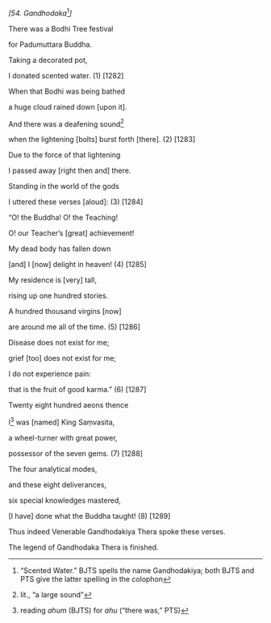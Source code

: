 *\[54. Gandhodaka*[^1]*\]*

There was a Bodhi Tree festival

for Padumuttara Buddha.

Taking a decorated pot,

I donated scented water. (1) \[1282\]

When that Bodhi was being bathed

a huge cloud rained down \[upon it\].

And there was a deafening sound[^2]

when the lightening \[bolts\] burst forth \[there\]. (2) \[1283\]

Due to the force of that lightening

I passed away \[right then and\] there.

Standing in the world of the gods

I uttered these verses \[aloud\]: (3) \[1284\]

“O! the Buddha! O! the Teaching!

O! our Teacher’s \[great\] achievement!

My dead body has fallen down

\[and\] I \[now\] delight in heaven! (4) \[1285\]

My residence is \[very\] tall,

rising up one hundred stories.

A hundred thousand virgins \[now\]

are around me all of the time. (5) \[1286\]

Disease does not exist for me;

grief \[too\] does not exist for me;

I do not experience pain:

that is the fruit of good karma.” (6) \[1287\]

Twenty eight hundred aeons thence

I[^3] was \[named\] King Saṃvasita,

a wheel-turner with great power,

possessor of the seven gems. (7) \[1288\]

The four analytical modes,

and these eight deliverances,

six special knowledges mastered,

\[I have\] done what the Buddha taught! (8) \[1289\]

Thus indeed Venerable Gandhodakiya Thera spoke these verses.

The legend of Gandhodaka Thera is finished.

[^1]: “Scented Water.” BJTS spells the name Gandhodakiya; both BJTS and
    PTS give the latter spelling in the colophon

[^2]: lit., “a large sound”

[^3]: reading *ahum* (BJTS) for *ahu* (“there was,” PTS)
